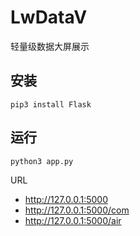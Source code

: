 # LwDataV

轻量级数据大屏展示


## 安装

```shell
pip3 install Flask
```

## 运行

```shell
python3 app.py
```

URL

- http://127.0.0.1:5000
- http://127.0.0.1:5000/com
- http://127.0.0.1:5000/air